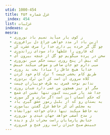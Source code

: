 ```yaml
---
utid: 1000-454
title: غزل شماره ۴۵۴
_index: 454
list: غزلیات
indexes: ی
mesra:
  - ز کوی یار میآید نسیم باد نوروزی
  - ازین باد ار مدد خواهی چراغ دل برافروزی
  - چو گل گر خرده یی داری خدا را صرف عشرت کن
  - که قارون را غلطها داد سودای زراندوزی
  - سخن در پرده میگویم چو گل از غنچه بیرون آی
  - که بیش از پنج روزی نیست حکم میر نوروزی
  - میی دارم چو جان صافی و صوفی میکند عیبش
  - خدایا هیچ عاقل را مبادا بخت بد روزی
  - طریق کام بخشی چیست ؟ ترک کام خود کردن
  - کلاه سروری آن است کز این تَرک بردوزی
  - ندانم نوحه قمری به طرف جویباران چیست
  - مگر او نیز همچون من غمی دارد شبان روزی
  - جدا شد یار شیرینت کنون تنها نشین ای شمع
  - که حکم آسمان این است اگر سازی و گر سوزی
  - به بستان رو که از بلبل رموز عشق گیری یاد
  - به مجلس آی کز حافظ غزل گفتن بیاموزی
  - نه حافظ میکند تنها دعای خواجه تورانشاه
  - ز مدح آصفی خواهد جهان عیدی و نوروزی
  - جنابش پارسایان راست محراب دل و دیده
  - جبینش صبح خیزان راست روز فتح و فیروزی
---
```

